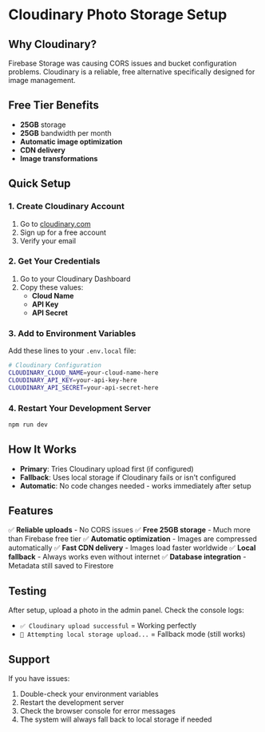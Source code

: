 # Cloudinary Photo Storage Setup

## Why Cloudinary?

Firebase Storage was causing CORS issues and bucket configuration problems. Cloudinary is a reliable, free alternative specifically designed for image management.

## Free Tier Benefits
- **25GB** storage
- **25GB** bandwidth per month
- **Automatic image optimization**
- **CDN delivery**
- **Image transformations**

## Quick Setup

### 1. Create Cloudinary Account
1. Go to [cloudinary.com](https://cloudinary.com)
2. Sign up for a free account
3. Verify your email

### 2. Get Your Credentials
1. Go to your Cloudinary Dashboard
2. Copy these values:
   - **Cloud Name**
   - **API Key** 
   - **API Secret**

### 3. Add to Environment Variables
Add these lines to your `.env.local` file:

```bash
# Cloudinary Configuration
CLOUDINARY_CLOUD_NAME=your-cloud-name-here
CLOUDINARY_API_KEY=your-api-key-here
CLOUDINARY_API_SECRET=your-api-secret-here
```

### 4. Restart Your Development Server
```bash
npm run dev
```

## How It Works

- **Primary**: Tries Cloudinary upload first (if configured)
- **Fallback**: Uses local storage if Cloudinary fails or isn't configured
- **Automatic**: No code changes needed - works immediately after setup

## Features

✅ **Reliable uploads** - No CORS issues
✅ **Free 25GB storage** - Much more than Firebase free tier
✅ **Automatic optimization** - Images are compressed automatically
✅ **Fast CDN delivery** - Images load faster worldwide
✅ **Local fallback** - Always works even without internet
✅ **Database integration** - Metadata still saved to Firestore

## Testing

After setup, upload a photo in the admin panel. Check the console logs:
- `✅ Cloudinary upload successful` = Working perfectly
- `🚀 Attempting local storage upload...` = Fallback mode (still works)

## Support

If you have issues:
1. Double-check your environment variables
2. Restart the development server
3. Check the browser console for error messages
4. The system will always fall back to local storage if needed 